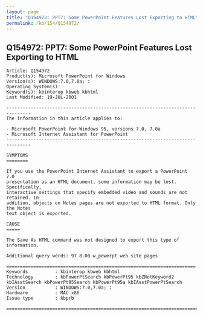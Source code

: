 ```yaml
---
layout: page
title: "Q154972: PPT7: Some PowerPoint Features Lost Exporting to HTML"
permalink: /kb/154/Q154972/
---
```


## Q154972: PPT7: Some PowerPoint Features Lost Exporting to HTML

	Article: Q154972
	Product(s): Microsoft PowerPoint for Windows
	Version(s): WINDOWS:7.0,7.0a; :
	Operating System(s): 
	Keyword(s): kbinterop kbweb kbhtml
	Last Modified: 19-JUL-2001
	
	-------------------------------------------------------------------------------
	The information in this article applies to:
	
	- Microsoft PowerPoint for Windows 95, versions 7.0, 7.0a 
	- Microsoft Internet Assistant for PowerPoint 
	-------------------------------------------------------------------------------
	
	SYMPTOMS
	========
	
	If you use the PowerPoint Internet Assistant to export a PowerPoint 7.0
	presentation as an HTML document, some information may be lost. Specifically,
	interactive settings that specify embedded video and sounds are not retained. In
	addition, objects on Notes pages are not exported to HTML format. Only the Notes
	text object is exported.
	
	CAUSE
	=====
	
	The Save As HTML command was not designed to export this type of information.
	
	Additional query words: 97 8.00 w_powerpt web site pages
	
	======================================================================
	Keywords          : kbinterop kbweb kbhtml 
	Technology        : kbPowerPtSearch kbPowerPt95 kbZNotKeyword2 kbIAsstSearch kbPowerPt95Search kbPowerPt95a kbIAsstPowerPtSearch
	Version           : WINDOWS:7.0,7.0a; :
	Hardware          : MAC x86
	Issue type        : kbprb
	
	=============================================================================
	
